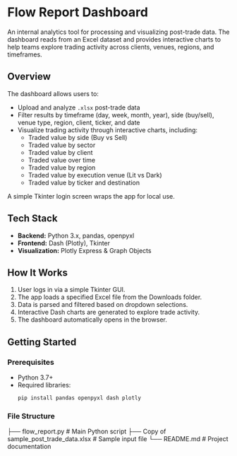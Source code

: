 # Flow Report Dashboard

An internal analytics tool for processing and visualizing post-trade data. The dashboard reads from an Excel dataset and provides interactive charts to help teams explore trading activity across clients, venues, regions, and timeframes.

## Overview
The dashboard allows users to:
- Upload and analyze `.xlsx` post-trade data  
- Filter results by timeframe (day, week, month, year), side (buy/sell), venue type, region, client, ticker, and date  
- Visualize trading activity through interactive charts, including:
  - Traded value by side (Buy vs Sell)  
  - Traded value by sector  
  - Traded value by client  
  - Traded value over time  
  - Traded value by region  
  - Traded value by execution venue (Lit vs Dark)  
  - Traded value by ticker and destination  

A simple Tkinter login screen wraps the app for local use.  

## Tech Stack
- **Backend:** Python 3.x, pandas, openpyxl  
- **Frontend:** Dash (Plotly), Tkinter  
- **Visualization:** Plotly Express & Graph Objects  

## How It Works
1. User logs in via a simple Tkinter GUI.  
2. The app loads a specified Excel file from the Downloads folder.  
3. Data is parsed and filtered based on dropdown selections.  
4. Interactive Dash charts are generated to explore trade activity.  
5. The dashboard automatically opens in the browser.  

## Getting Started
### Prerequisites
- Python 3.7+  
- Required libraries:  
  ```bash
  pip install pandas openpyxl dash plotly


### File Structure
├── flow_report.py                       # Main Python script
├── Copy of sample_post_trade_data.xlsx  # Sample input file
└── README.md                            # Project documentation

